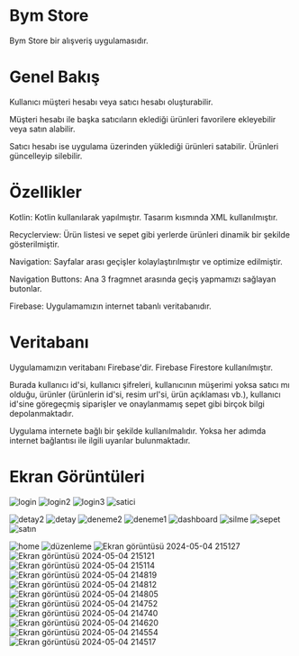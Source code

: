 # Bym Store

Bym Store bir alışveriş uygulamasıdır. 


# Genel Bakış

Kullanıcı müşteri hesabı veya satıcı hesabı oluşturabilir.

Müşteri hesabı ile başka satıcıların eklediği ürünleri favorilere ekleyebilir veya satın alabilir.

Satıcı hesabı ise uygulama üzerinden yüklediği ürünleri satabilir. Ürünleri güncelleyip silebilir.


# Özellikler

Kotlin: Kotlin kullanılarak yapılmıştır. Tasarım kısmında XML kullanılmıştır.

Recyclerview: Ürün listesi ve sepet gibi yerlerde ürünleri dinamik bir şekilde gösterilmiştir.

Navigation: Sayfalar arası geçişler kolaylaştırılmıştır ve optimize edilmiştir.

Navigation Buttons: Ana 3 fragmnet arasında geçiş yapmamızı sağlayan butonlar.

Firebase: Uygulamamızın internet tabanlı veritabanıdır. 


# Veritabanı

Uygulamamızın veritabanı Firebase'dir. Firebase Firestore kullanılmıştır.

Burada kullanıcı id'si, kullanıcı şifreleri, kullanıcının müşerimi yoksa satıcı mı olduğu, ürünler (ürünlerin id'si, resim url'si, ürün açıklaması vb.), kullanıcı id'sine göregeçmiş siparişler ve onaylanmamış sepet gibi birçok bilgi depolanmaktadır. 

Uygulama internete bağlı bir şekilde kullanılmalıdır. Yoksa her adımda internet bağlantısı ile ilgili uyarılar bulunmaktadır. 



# Ekran Görüntüleri


![login](https://github.com/Gorkemz03/Bym-Store/assets/91285958/6617837a-1dcb-4b42-8235-67e24a0cd8c3)
![login2](https://github.com/Gorkemz03/Bym-Store/assets/91285958/4171ac94-ce20-4558-8ca8-6974213c421e)
![login3](https://github.com/Gorkemz03/Bym-Store/assets/91285958/a155d757-62cb-4356-8396-d0abeb9752c9)
![satici](https://github.com/Gorkemz03/Bym-Store/assets/91285958/d84d69be-97bf-4095-890a-6ad34c889103)


![detay2](https://github.com/Gorkemz03/Bym-Store/assets/91285958/4ae8eb68-adbb-4a81-bf0c-590b8a9f1f9d)
![detay](https://github.com/Gorkemz03/Bym-Store/assets/91285958/f658de88-fbcb-4b05-a986-df50900a796b)
![deneme2](https://github.com/Gorkemz03/Bym-Store/assets/91285958/771007c7-ebd9-4116-b11a-eb3adf4149c0)
![deneme1](https://github.com/Gorkemz03/Bym-Store/assets/91285958/1dd721d1-bce3-4f39-96b7-d43edc1b468d)
![dashboard](https://github.com/Gorkemz03/Bym-Store/assets/91285958/6413999d-7dc9-4d35-b9ad-0f02227f5cc9)
![silme](https://github.com/Gorkemz03/Bym-Store/assets/91285958/c58d5694-186a-42f6-94ed-d293cad30b41)
![sepet](https://github.com/Gorkemz03/Bym-Store/assets/91285958/9179991a-00d5-4446-ab6d-a203342ec353)
![satın](https://github.com/Gorkemz03/Bym-Store/assets/91285958/09323ce1-ddfe-4d42-b6b6-8d8872fa342e)


![home](https://github.com/Gorkemz03/Bym-Store/assets/91285958/7d35df32-7760-4bdb-83cb-7a1b5391340d)
![düzenleme](https://github.com/Gorkemz03/Bym-Store/assets/91285958/fd2c10d6-ac50-44ca-a925-2e29844ad523)
![Ekran görüntüsü 2024-05-04 215127](https://github.com/Gorkemz03/Bym-Store/assets/91285958/e4a4f013-b4eb-4f97-a8b9-cda0847d63b4)
![Ekran görüntüsü 2024-05-04 215121](https://github.com/Gorkemz03/Bym-Store/assets/91285958/a2568b60-fb5d-4d87-ad46-abfba54d6f87)
![Ekran görüntüsü 2024-05-04 215114](https://github.com/Gorkemz03/Bym-Store/assets/91285958/caf503f7-8aaa-4488-b730-12ad265d6140)
![Ekran görüntüsü 2024-05-04 214819](https://github.com/Gorkemz03/Bym-Store/assets/91285958/42f25791-8334-4805-8e74-1a3bd7c533fa)
![Ekran görüntüsü 2024-05-04 214812](https://github.com/Gorkemz03/Bym-Store/assets/91285958/aed1c1b6-52fe-47ff-a62b-e392b76eed8b)
![Ekran görüntüsü 2024-05-04 214805](https://github.com/Gorkemz03/Bym-Store/assets/91285958/6685f3ac-438b-4186-a308-27cefb6f42db)
![Ekran görüntüsü 2024-05-04 214752](https://github.com/Gorkemz03/Bym-Store/assets/91285958/0c95515a-de57-45fd-a017-5803f12c5a2e)
![Ekran görüntüsü 2024-05-04 214740](https://github.com/Gorkemz03/Bym-Store/assets/91285958/854dfc13-148e-4acb-b02b-31fff1f0137b)
![Ekran görüntüsü 2024-05-04 214620](https://github.com/Gorkemz03/Bym-Store/assets/91285958/53b4032d-cb13-4213-9c43-5c0960eeee70)
![Ekran görüntüsü 2024-05-04 214554](https://github.com/Gorkemz03/Bym-Store/assets/91285958/d86acfbe-0907-4fb5-acd6-53cbf470ea17)
![Ekran görüntüsü 2024-05-04 214517](https://github.com/Gorkemz03/Bym-Store/assets/91285958/2deca793-6a10-4d6e-b71c-134fec3a33cb)




